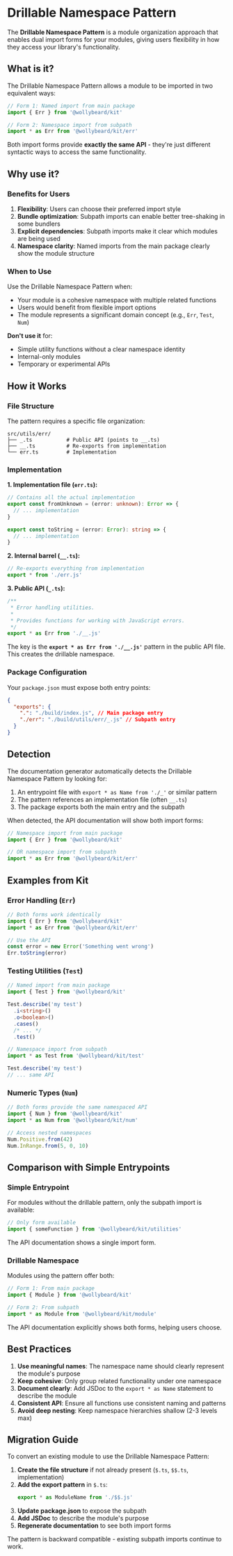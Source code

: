# Drillable Namespace Pattern

The **Drillable Namespace Pattern** is a module organization approach that enables dual import forms for your modules, giving users flexibility in how they access your library's functionality.

## What is it?

The Drillable Namespace Pattern allows a module to be imported in two equivalent ways:

```typescript
// Form 1: Named import from main package
import { Err } from '@wollybeard/kit'

// Form 2: Namespace import from subpath
import * as Err from '@wollybeard/kit/err'
```

Both import forms provide **exactly the same API** - they're just different syntactic ways to access the same functionality.

## Why use it?

### Benefits for Users

1. **Flexibility**: Users can choose their preferred import style
2. **Bundle optimization**: Subpath imports can enable better tree-shaking in some bundlers
3. **Explicit dependencies**: Subpath imports make it clear which modules are being used
4. **Namespace clarity**: Named imports from the main package clearly show the module structure

### When to Use

Use the Drillable Namespace Pattern when:

- Your module is a cohesive namespace with multiple related functions
- Users would benefit from flexible import options
- The module represents a significant domain concept (e.g., `Err`, `Test`, `Num`)

**Don't use it** for:

- Simple utility functions without a clear namespace identity
- Internal-only modules
- Temporary or experimental APIs

## How it Works

### File Structure

The pattern requires a specific file organization:

```
src/utils/err/
├── _.ts           # Public API (points to __.ts)
├── __.ts          # Re-exports from implementation
└── err.ts         # Implementation
```

### Implementation

**1. Implementation file (`err.ts`):**

```typescript
// Contains all the actual implementation
export const fromUnknown = (error: unknown): Error => {
  // ... implementation
}

export const toString = (error: Error): string => {
  // ... implementation
}
```

**2. Internal barrel (`__.ts`):**

```typescript
// Re-exports everything from implementation
export * from './err.js'
```

**3. Public API (`_.ts`):**

```typescript
/**
 * Error handling utilities.
 *
 * Provides functions for working with JavaScript errors.
 */
export * as Err from './__.js'
```

The key is the **`export * as Err from './__.js'`** pattern in the public API file. This creates the drillable namespace.

### Package Configuration

Your `package.json` must expose both entry points:

```json
{
  "exports": {
    ".": "./build/index.js", // Main package entry
    "./err": "./build/utils/err/_.js" // Subpath entry
  }
}
```

## Detection

The documentation generator automatically detects the Drillable Namespace Pattern by looking for:

1. An entrypoint file with `export * as Name from './_'` or similar pattern
2. The pattern references an implementation file (often `__.ts`)
3. The package exports both the main entry and the subpath

When detected, the API documentation will show both import forms:

```typescript
// Namespace import from main package
import { Err } from '@wollybeard/kit'

// OR namespace import from subpath
import * as Err from '@wollybeard/kit/err'
```

## Examples from Kit

### Error Handling (`Err`)

```typescript
// Both forms work identically
import { Err } from '@wollybeard/kit'
import * as Err from '@wollybeard/kit/err'

// Use the API
const error = new Error('Something went wrong')
Err.toString(error)
```

### Testing Utilities (`Test`)

```typescript
// Named import from main package
import { Test } from '@wollybeard/kit'

Test.describe('my test')
  .i<string>()
  .o<boolean>()
  .cases()
  /* ... */
  .test()

// Namespace import from subpath
import * as Test from '@wollybeard/kit/test'

Test.describe('my test')
// ... same API
```

### Numeric Types (`Num`)

```typescript
// Both forms provide the same namespaced API
import { Num } from '@wollybeard/kit'
import * as Num from '@wollybeard/kit/num'

// Access nested namespaces
Num.Positive.from(42)
Num.InRange.from(5, 0, 10)
```

## Comparison with Simple Entrypoints

### Simple Entrypoint

For modules without the drillable pattern, only the subpath import is available:

```typescript
// Only form available
import { someFunction } from '@wollybeard/kit/utilities'
```

The API documentation shows a single import form.

### Drillable Namespace

Modules using the pattern offer both:

```typescript
// Form 1: From main package
import { Module } from '@wollybeard/kit'

// Form 2: From subpath
import * as Module from '@wollybeard/kit/module'
```

The API documentation explicitly shows both forms, helping users choose.

## Best Practices

1. **Use meaningful names**: The namespace name should clearly represent the module's purpose
2. **Keep cohesive**: Only group related functionality under one namespace
3. **Document clearly**: Add JSDoc to the `export * as Name` statement to describe the module
4. **Consistent API**: Ensure all functions use consistent naming and patterns
5. **Avoid deep nesting**: Keep namespace hierarchies shallow (2-3 levels max)

## Migration Guide

To convert an existing module to use the Drillable Namespace Pattern:

1. **Create the file structure** if not already present (`$.ts`, `$$.ts`, implementation)
2. **Add the export pattern** in `$.ts`:
   ```typescript
   export * as ModuleName from './$$.js'
   ```
3. **Update package.json** to expose the subpath
4. **Add JSDoc** to describe the module's purpose
5. **Regenerate documentation** to see both import forms

The pattern is backward compatible - existing subpath imports continue to work.
